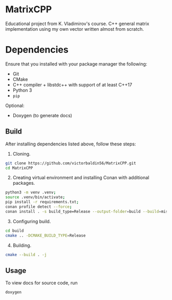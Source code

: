 # MatrixCPP
Educational project from K. Vladimirov's course.
C++ general matrix implementation using my own vector written almost from scratch.

# Dependencies
Ensure that you installed with your package manager the following:
* Git
* CMake
* C++ compiler + libstdc++ with support of at least C++17
* Python 3
* `pip`

Optional:
* Doxygen (to generate docs)

## Build
After installing dependencies listed above, follow these steps:
1. Cloning.
```sh
git clone https://github.com/victorbaldin56/MatrixCPP.git
cd MatrixCPP
```
2. Creating virtual environment and installing Conan with additional packages.
```sh
python3 -m venv .venv;
source .venv/bin/activate;
pip install -r requirements.txt;
conan profile detect --force;
conan install . -s build_type=Release --output-folder=build --build=missing
```

3. Configuring build.
```sh
cd build
cmake .. -DCMAKE_BUILD_TYPE=Release
```

4. Building.
```sh
cmake --build . -j
```

## Usage
To view docs for source code, run
```sh
doxygen
```
